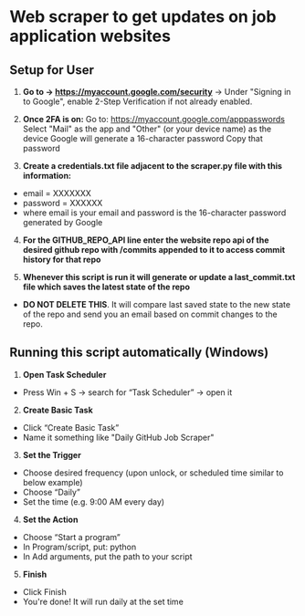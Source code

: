 # Web scraper to get updates on job application websites

## Setup for User
1. **Go to -> https://myaccount.google.com/security**
→ Under "Signing in to Google", enable 2-Step Verification if not already enabled.

2. **Once 2FA is on:**
Go to: https://myaccount.google.com/apppasswords
Select "Mail" as the app and "Other" (or your device name) as the device
Google will generate a 16-character password
Copy that password

3. **Create a credentials.txt file adjacent to the scraper.py file with this information:**
- email = XXXXXXX
- password = XXXXXX
- where email is your email and password is the 16-character password generated by Google

4. **For the GITHUB_REPO_API line enter the website repo api of the desired github repo with /commits appended to it to access commit history for that repo**

5. **Whenever this script is run it will generate or update a last_commit.txt file which saves the latest state of the repo**
- **DO NOT DELETE THIS**. It will compare last saved state to the new state of the repo and send you an email based on commit changes to the repo.

## Running this script automatically (Windows)

1. **Open Task Scheduler**
- Press Win + S → search for “Task Scheduler” → open it

2. **Create Basic Task**
- Click “Create Basic Task”
- Name it something like "Daily GitHub Job Scraper"

3. **Set the Trigger**
- Choose desired frequency (upon unlock, or scheduled time similar to below example)
- Choose “Daily”
- Set the time (e.g. 9:00 AM every day)

4. **Set the Action**
- Choose “Start a program”
- In Program/script, put: python
- In Add arguments, put the path to your script

5. **Finish**
- Click Finish
- You're done! It will run daily at the set time

